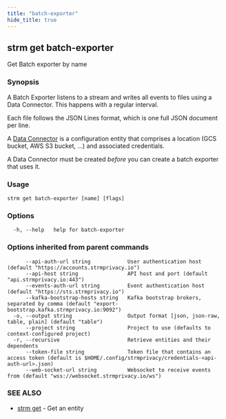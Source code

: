 ```yaml
---
title: "batch-exporter"
hide_title: true
---
```

## strm get batch-exporter

Get Batch exporter by name

### Synopsis


A Batch Exporter listens to a stream and writes all events to files using a Data Connector. This happens with a regular interval.

Each file follows the JSON Lines format, which is one full JSON document per line.

A [Data Connector](docs/04-reference/01-cli-reference/strm/create/data-connector/index.md) is a configuration
entity that comprises a location (GCS bucket, AWS S3 bucket, ...) and associated credentials.

A Data Connector must be created *before* you can create a batch exporter that uses it.

### Usage


```
strm get batch-exporter [name] [flags]
```

### Options

```
  -h, --help   help for batch-exporter
```

### Options inherited from parent commands

```
      --api-auth-url string            User authentication host (default "https://accounts.strmprivacy.io")
      --api-host string                API host and port (default "api.strmprivacy.io:443")
      --events-auth-url string         Event authentication host (default "https://sts.strmprivacy.io")
      --kafka-bootstrap-hosts string   Kafka bootstrap brokers, separated by comma (default "export-bootstrap.kafka.strmprivacy.io:9092")
  -o, --output string                  Output format [json, json-raw, table, plain] (default "table")
      --project string                 Project to use (defaults to context-configured project)
  -r, --recursive                      Retrieve entities and their dependents
      --token-file string              Token file that contains an access token (default is $HOME/.config/strmprivacy/credentials-<api-auth-url>.json)
      --web-socket-url string          Websocket to receive events from (default "wss://websocket.strmprivacy.io/ws")
```

### SEE ALSO

* [strm get](docs/04-reference/01-cli-reference/strm/get/index.md)	 - Get an entity

